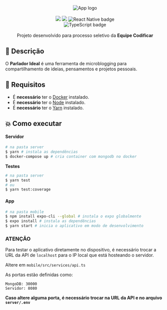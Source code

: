 <div align="center">
<img src="https://svgshare.com/i/QA4.svg" alt="App logo" />
<br><br>
<img src="https://img.shields.io/badge/database-MongoDB-brightgreen alt="MongoDB badge" />
<img src="https://img.shields.io/badge/server-Node.js-brightgreen alt="Node.js badge" />
<img src="https://img.shields.io/badge/mobile-React%20Native-blue" alt="React Native badge" />
<br>
<img src="https://img.shields.io/badge/%3C%2F%3E-TypeScript-blue" alt="TypeScript badge" />
<br>
<br>
<span>Projeto desenvolvido para processo seletivo da <strong>Equipe Codificar</strong></span>
</div>

## :page_facing_up: Descrição
O **Parlador Ideal** é uma ferramenta de microblogging para compartilhamento de ideias, pensamentos e projetos pessoais.

## :wrench: Requisitos
- É **necessário** ter o [Docker](https://docs.docker.com/get-docker/) instalado.
- É **necessário** ter o [Node](https://nodejs.org/en/download/) instalado.
- É **necessário** ter o [Yarn](https://classic.yarnpkg.com/pt-BR/docs/install) instalado.

## :boom: Como executar

#### Servidor
```sh
# na pasta server
$ yarn # instala as dependências
$ docker-compose up # cria container com mongodb no docker
```

**Testes**
```sh
# na pasta server
$ yarn test
# ou
$ yarn test:coverage
```

#### App
```sh
# na pasta mobile
$ npm install expo-cli --global # instala o expo globalmente
$ expo install # instala as dependências
$ yarn start # inicia o aplicativo em modo de desenvolvimento
```

### ATENÇÃO
Para testar o aplicativo diretamente no dispositivo, é necessário trocar a URL da API de ```localhost``` para o IP local que está hosteando o servidor.

Altere em ```mobile/src/services/api.ts```

As portas estão definidas como:
```
MongoDB: 30000
Servidor: 8080
```

**Caso altere alguma porta, é necessário trocar na URL da API e no arquivo ```server/.env```**
